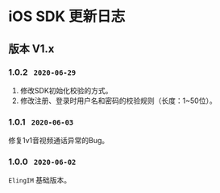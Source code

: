 # iOS SDK 更新日志

## 版本 V1.x

### 1.0.2&nbsp;&nbsp;&nbsp;`2020-06-29`

1. 修改SDK初始化校验的方式。
2. 修改注册、登录时用户名和密码的校验规则（长度：1~50位）。

### 1.0.1&nbsp;&nbsp;&nbsp;`2020-06-03`

修复1v1音视频通话异常的Bug。

### 1.0.0&nbsp;&nbsp;&nbsp;`2020-06-02`

`ElingIM` 基础版本。

